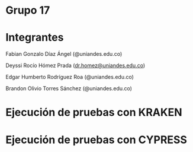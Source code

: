 # Grupo 17

# Integrantes
Fabian Gonzalo Díaz Ángel (@uniandes.edu.co)

Deyssi Rocío Hómez Prada (dr.homez@uniandes.edu.co)

Edgar Humberto Rodríguez Roa (@uniandes.edu.co)

Brandon Olivio Torres Sánchez (@uniandes.edu.co)

# Ejecución de pruebas con KRAKEN


# Ejecución de pruebas con CYPRESS

